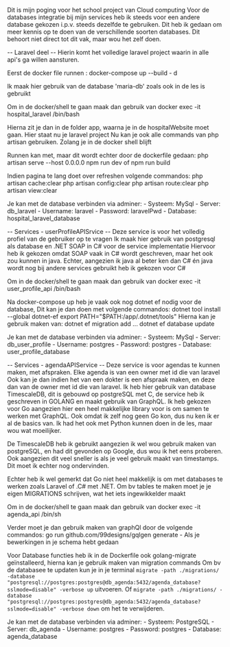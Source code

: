 Dit is mijn poging voor het school project van Cloud computing
Voor de databases integratie bij mijn services heb ik steeds voor een andere database gekozen i.p.v. steeds dezelfde te gebruiken. 
Dit heb ik gedaan om meer kennis op te doen van de verschillende soorten databases. Dit behoort niet direct tot dit vak, maar wou het zelf doen.

-- Laravel deel --
Hierin komt het volledige laravel project waarin in alle api's ga willen aansturen.

Eerst de docker file runnen : 
    docker-compose up --build - d

Ik maak hier gebruik van de database 'maria-db' zoals ook in de les is gebruikt

Om in de docker/shell te gaan maak dan gebruik van 
    docker exec -it hospital_laravel /bin/bash

Hierna zit je dan in de folder app, waarna je in de hospitalWebsite moet gaan. Hier staat nu je laravel project
Nu kan je ook alle commands van php artisan gebruiken. Zolang je in de docker shell blijft

Runnen kan met, maar dit wordt echter door de dockerfile gedaan:
    php artisan serve --host 0.0.0.0
    npm run dev of npm run build

Indien pagina te lang doet over refreshen volgende commandos:
    php artisan cache:clear
    php artisan config:clear
    php artisan route:clear
    php artisan view:clear

Je kan met de database verbinden via adminer:
    - Systeem:  MySql
    - Server: db_laravel
    - Username: laravel
    - Password: laravelPwd
    - Database: hospital_laravel_database

-- Services - userProfileAPISrvice --
Deze service is voor het volledig profiel van de gebruiker op te vragen
Ik maak hier gebruik van postgresql als database en .NET SOAP in C# voor de service implementatie
Hiervoor heb ik gekozen omdat SOAP vaak in C# wordt geschreven, maar het ook zou kunnen in java. 
Echter, aangezien ik java al beter ken dan C# én java wordt nog bij andere services gebruikt heb ik gekozen voor C#

Om in de docker/shell te gaan maak dan gebruik van 
    docker exec -it user_profile_api /bin/bash

Na docker-compose up heb je vaak ook nog dotnet ef nodig voor de database, Dit kan je dan doen met volgende commandos:
    dotnet tool install --global dotnet-ef
    export PATH="$PATH:/app/.dotnet/tools"
Hierna kan je gebruik maken van:
    dotnet ef migration add ...
    dotnet ef database update

Je kan met de database verbinden via adminer:
    - Systeem:  MySql
    - Server: db_user_profile
    - Username: postgres
    - Password: postgres
    - Database: user_profile_database

-- Services - agendaAPIService --
Deze service is voor agendas te kunnen maken, met afspraken. Elke agenda is van een owner met id die van laravel
Ook kan je dan indien het van een dokter is een afspraak maken, en deze dan van de owner met id die van laravel.
Ik heb hier gebruik van database TimescaleDB, dit is gebouwd op postgreSQL met C, de service heb ik geschreven in GOLANG en maakt gebruik van GraphQL.
Ik heb gekozen voor Go aangezien hier een heel makkelijke library voor is om samen te werken met GraphQL.
Ook omdat ik zelf nog geen Go kon, dus nu ken ik er al de basics van. Ik had het ook met Python kunnen doen in de les, maar wou wat moeilijker.

De TimescaleDB heb ik gebruikt aangezien ik wel wou gebruik maken van postgreSQL, en had dit gevonden op Google, dus wou ik het eens proberen.
Ook aangezien dit veel sneller is als je veel gebruik maakt van timestamps. Dit moet ik echter nog ondervinden. 

Echter heb ik wel gemerkt dat Go niet heel makkelijk is om met databases te werken zoals Laravel of .C# met .NET. 
Om bv tables te maken moet je je eigen MIGRATIONS schrijven, wat het iets ingewikkelder maakt

Om in de docker/shell te gaan maak dan gebruik van 
    docker exec -it agenda_api /bin/sh 

Verder moet je dan gebruik maken van graphQl door de volgende commandos:
    go run github.com/99designs/gqlgen generate - Als je bewerkingen in je schema hebt gedaan


Voor Database functies heb ik in de Dockerfile ook golang-migrate geïnstalleerd, hierna kan je gebruik maken van migration commands
Om bv de databasee te updaten kun je in je terminal `migrate -path ./migrations/ -database "postgresql://postgres:postgres@db_agenda:5432/agenda_database?sslmode=disable" -verbose up` uitvoeren. Of `migrate -path ./migrations/ -database "postgresql://postgres:postgres@db_agenda:5432/agenda_database?sslmode=disable" -verbose down` om het te verwijderen.

Je kan met de database verbinden via adminer:
    - Systeem:  PostgreSQL
    - Server: db_agenda
    - Username: postgres
    - Password: postgres
    - Database: agenda_database
